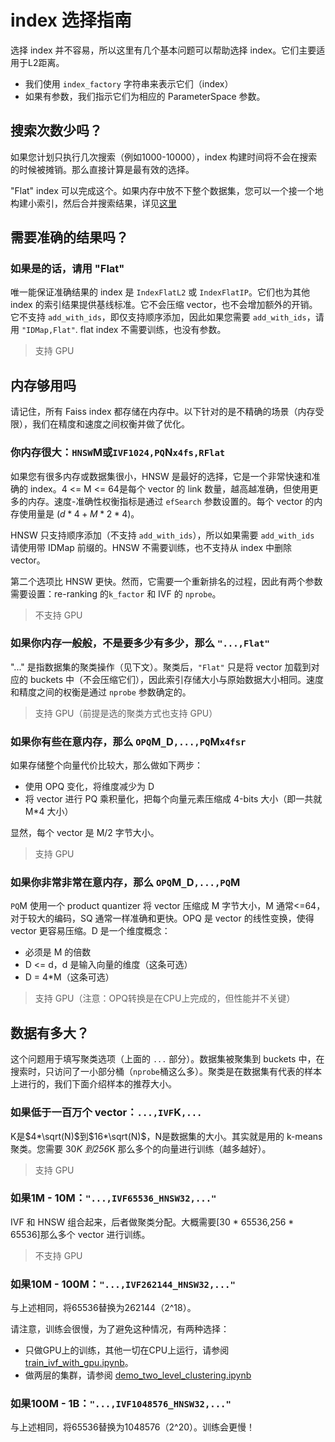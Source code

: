 # index 选择指南

选择 index 并不容易，所以这里有几个基本问题可以帮助选择 index。它们主要适用于L2距离。

- 我们使用 `index_factory` 字符串来表示它们（index）
- 如果有参数，我们指示它们为相应的 ParameterSpace 参数。

## 搜索次数少吗？

如果您计划只执行几次搜索（例如1000-10000），index 构建时间将不会在搜索的时候被摊销。那么直接计算是最有效的选择。

"Flat" index 可以完成这个。如果内存中放不下整个数据集，您可以一个接一个地构建小索引，然后合并搜索结果，详见[这里](https://github.com/facebookresearch/faiss/wiki/Brute-force-search-without-an-index#combining-the-results-from-several-searches)

## 需要准确的结果吗？

### 如果是的话，请用 "Flat"

唯一能保证准确结果的 index 是 `IndexFlatL2` 或 `IndexFlatIP`。它们也为其他 index 的索引结果提供基线标准。它不会压缩 vector，也不会增加额外的开销。它不支持 `add_with_ids`，即仅支持顺序添加，因此如果您需要 `add_with_ids`，请用 `"IDMap,Flat"`. flat index 不需要训练，也没有参数。

> 支持 GPU

## 内存够用吗

请记住，所有 Faiss index 都存储在内存中。以下针对的是不精确的场景（内存受限），我们在精度和速度之间权衡并做了优化。

### 你内存很大：`HNSW`M或`IVF1024,PQ`N`x4fs,RFlat`

如果您有很多内存或数据集很小，HNSW 是最好的选择，它是一个非常快速和准确的 index。4 <= M <= 64是每个 vector 的 link 数量，越高越准确，但使用更多的内存。速度-准确性权衡指标是通过 `efSearch` 参数设置的。每个 vector 的内存使用量是 $(d * 4 + M * 2 * 4)$。

HNSW 只支持顺序添加（不支持 `add_with_ids`），所以如果需要 `add_with_ids` 请使用带 IDMap 前缀的。HNSW 不需要训练，也不支持从 index 中删除 vector。

第二个选项比 HNSW 更快。然而，它需要一个重新排名的过程，因此有两个参数需要设置：re-ranking 的`k_factor` 和 IVF 的 `nprobe`。

> 不支持 GPU

### 如果你内存一般般，不是要多少有多少，那么 `"...,Flat"`

"..." 是指数据集的聚类操作（见下文）。聚类后，`"Flat"` 只是将 vector 加载到对应的 buckets 中（不会压缩它们），因此索引存储大小与原始数据大小相同。速度和精度之间的权衡是通过 `nprobe` 参数确定的。

> 支持 GPU（前提是选的聚类方式也支持 GPU）

### 如果你有些在意内存，那么 `OPQ`M`_`D`,...,PQ`M`x4fsr`

如果存储整个向量代价比较大，那么做如下两步：
- 使用 OPQ 变化，将维度减少为 D
- 将 vector 进行 PQ 乘积量化，把每个向量元素压缩成 4-bits 大小（即一共就 M*4 大小）

显然，每个 vector 是 M/2 字节大小。

> 支持 GPU

### 如果你非常非常在意内存，那么 `OPQ`M`_`D`,...,PQ`M

`PQ`M 使用一个 product quantizer 将 vector 压缩成 M 字节大小，M 通常<=64，对于较大的编码，SQ 通常一样准确和更快。OPQ 是 vector 的线性变换，使得 vector 更容易压缩。D 是一个维度概念：
- 必须是 M 的倍数
- D <= d，d 是输入向量的维度（这条可选）
- D = 4*M（这条可选）

> 支持 GPU（注意：OPQ转换是在CPU上完成的，但性能并不关键）

## 数据有多大？

这个问题用于填写聚类选项（上面的 `...` 部分）。数据集被聚集到 buckets 中，在搜索时，只访问了一小部分桶（`nprobe`桶这么多）。聚类是在数据集有代表的样本上进行的，我们下面介绍样本的推荐大小。

### 如果低于一百万个 vector：`...,IVF`K`,...`

K是$4*\sqrt(N)$到$16*\sqrt(N)$，N是数据集的大小。其实就是用的 k-means 聚类。您需要 30*K 到256*K 那么多个的向量进行训练（越多越好）。

> 支持 GPU

### 如果1M - 10M：`"...,IVF65536_HNSW32,..."`

IVF 和 HNSW 组合起来，后者做聚类分配。大概需要[30 * 65536,256 * 65536]那么多个 vector 进行训练。

> 不支持 GPU

### 如果10M - 100M：`"...,IVF262144_HNSW32,..."`

与上述相同，将65536替换为262144（2^18）。

请注意，训练会很慢，为了避免这种情况，有两种选择：
- 只做GPU上的训练，其他一切在CPU上运行，请参阅 [train_ivf_with_gpu.ipynb](https://gist.github.com/mdouze/46d6bbbaabca0b9778fca37ed2bcccf6)。
- 做两层的集群，请参阅 [demo_two_level_clustering.ipynb](https://gist.github.com/mdouze/1b2483d72c0b8984dd152cd81354b7b4)

### 如果100M - 1B：`"...,IVF1048576_HNSW32,..."`

与上述相同，将65536替换为1048576（2^20）。训练会更慢！